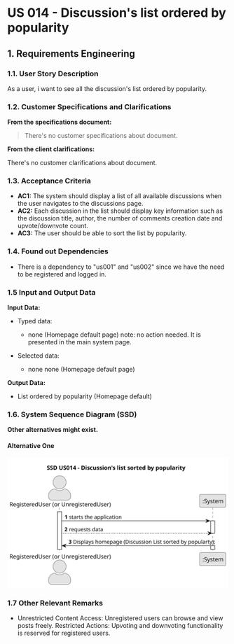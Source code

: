 # US 014 - Discussion's list ordered by popularity

## 1. Requirements Engineering


### 1.1. User Story Description

As a user, i want to see all the discussion's list ordered by popularity.
	

### 1.2. Customer Specifications and Clarifications 


**From the specifications document:**

>	There's no customer specifications about document.

**From the client clarifications:**

There's no customer clarifications about document.

### 1.3. Acceptance Criteria


* **AC1:** The system should display a list of all available discussions when the user navigates to the discussions page.
* **AC2:** Each discussion in the list should display key information such as the discussion title, author, the number of comments creation date and upvote/downvote count.
* **AC3:** The user should be able to sort the list by popularity.

### 1.4. Found out Dependencies


* There is a dependency to "us001" and "us002" since we have the need to be registered and logged in.


### 1.5 Input and Output Data


**Input Data:**

* Typed data:
	* none (Homepage default page) 
	note: no action needed. It is presented in the main system page.
	
	
* Selected data:
	* none none (Homepage default page) 


**Output Data:**

* List ordered by popularity (Homepage default)


### 1.6. System Sequence Diagram (SSD)

**Other alternatives might exist.**

#### Alternative One

![System Sequence Diagram - Alternative One](svg/us014-system-sequence-diagram-alternative-one.svg)


### 1.7 Other Relevant Remarks

* Unrestricted Content Access: Unregistered users can browse and view posts freely.
Restricted Actions: Upvoting and downvoting functionality is reserved for registered users.